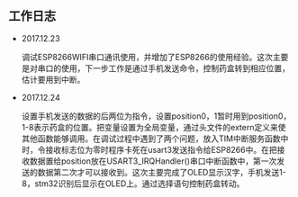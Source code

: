 ## 工作日志

- 2017.12.23

  调试ESP8266WIFI串口通讯使用，并增加了ESP8266的使用经验。这次主要是对串口的使用，下一步工作是通过手机发送命令，控制药盒转到相应位置，估计要用到中断。

- 2017.12.24

  设置手机发送的数据的后两位为指令，设置position0，1暂时用到position0，1-8表示药盒的位置。把变量设置为全局变量，通过头文件的extern定义来使其他函数能够调用。在调试过程中遇到了两个问题，放入TIM中断服务函数中时，令接收标志位为零时程序卡死在usart3发送指令给ESP8266中。在把接收数据置给position放在USART3_IRQHandler()串口中断函数中，第一次发送的数据第二次才可以接收到。这次主要完成了OLED显示汉字，手机发送1-8，stm32识别后显示在OLED上。通过选择语句控制药盒转动。
